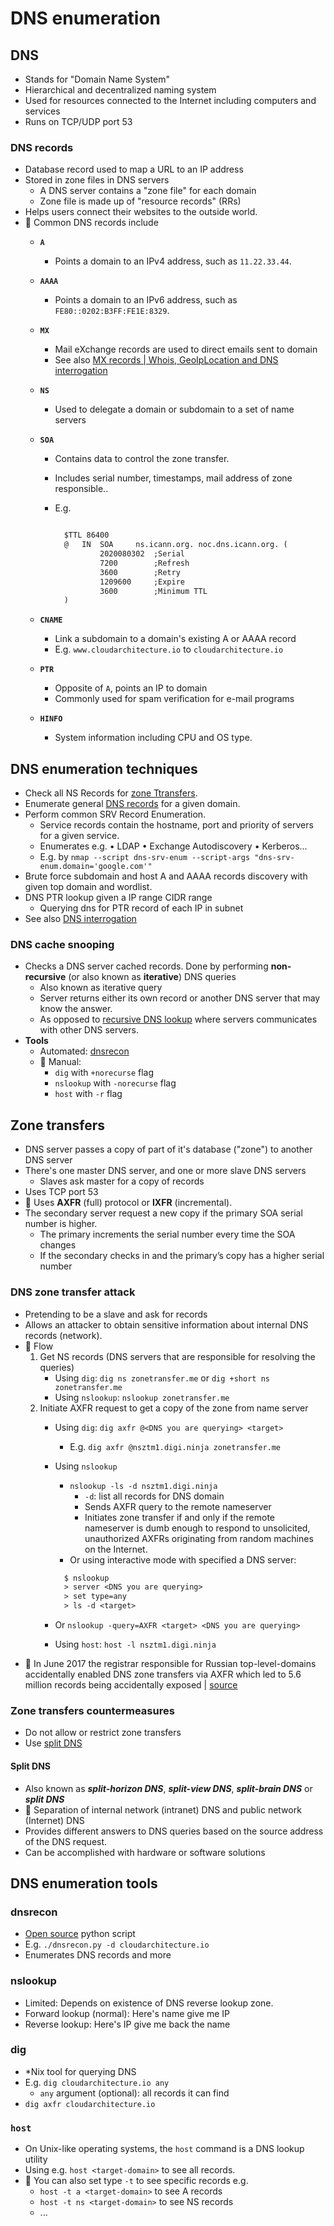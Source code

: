 # DNS enumeration

## DNS

- Stands for "Domain Name System"
- Hierarchical and decentralized naming system
- Used for resources connected to the Internet including computers and services
- Runs on TCP/UDP port 53

### DNS records

- Database record used to map a URL to an IP address
- Stored in zone files in DNS servers
  - A DNS server contains a "zone file" for each domain
  - Zone file is made up of "resource records" (RRs)
- Helps users connect their websites to the outside world.
- 📝 Common DNS records include
  - **`A`**
    - Points a domain to an IPv4 address, such as `11.22.33.44`.
  - **`AAAA`**
    - Points a domain to an IPv6 address, such as `FE80::0202:B3FF:FE1E:8329`.
  - **`MX`**
    - Mail eXchange records are used to direct emails sent to domain
    - See also [MX records | Whois, GeoIpLocation and DNS interrogation](./../02-footprinting/whois-geoiplocation-and-dns-interogation.md#mx-records)
  - **`NS`**
    - Used to delegate a domain or subdomain to a set of name servers
  - **`SOA`**
    - Contains data to control the zone transfer.
    - Includes serial number, timestamps, mail address of zone responsible..
    - E.g.

      ```txt

        $TTL 86400
        @   IN  SOA     ns.icann.org. noc.dns.icann.org. (
                2020080302  ;Serial
                7200        ;Refresh
                3600        ;Retry
                1209600     ;Expire
                3600        ;Minimum TTL
        )

      ```

  - **`CNAME`**
    - Link a subdomain to a domain's existing A or AAAA record
    - E.g. `www.cloudarchitecture.io` to `cloudarchitecture.io`
  - **`PTR`**
    - Opposite of `A`, points an IP to domain
    - Commonly used for spam verification for e-mail programs
  - **`HINFO`**
    - System information including CPU and OS type.

## DNS enumeration techniques

- Check all NS Records for [zone Ttransfers](#zone-transfers).
- Enumerate general [DNS records](#dns-records) for a given domain.
- Perform common SRV Record Enumeration.
  - Service records contain the hostname, port and priority of servers for a given service.
  - Enumerates e.g. • LDAP • Exchange Autodiscovery • Kerberos...
  - E.g. by `nmap --script dns-srv-enum --script-args "dns-srv-enum.domain='google.com'"`
- Brute force subdomain and host A and AAAA records discovery with given top domain and wordlist.
- DNS PTR lookup given a IP range CIDR range
  - Querying dns for PTR record of each IP in subnet
- See also [DNS interrogation](./../02-footprinting/whois-geoiplocation-and-dns-interogation.md#dns-interrogation)

### DNS cache snooping

- Checks a DNS server cached records.
   Done by performing **non-recursive** (or also known as **iterative**) DNS queries
  - Also known as iterative query
  - Server returns either its own record or another DNS server that may know the answer.
  - As opposed to [recursive DNS lookup](../12-web-servers/web-server-threats-and-attacks.md#recursive-dns-lookup) where servers communicates with other DNS servers.
- **Tools**
  - Automated: [dnsrecon](#dnsrecon)
  - 📝 Manual:
    - `dig` with `+norecurse` flag
    - `nslookup` with `-norecurse` flag
    - `host` with `-r` flag

## Zone transfers

- DNS server passes a copy of part of it's database ("zone") to another DNS server
- There's one master DNS server, and one or more slave DNS servers
  - Slaves ask master for a copy of records
- Uses TCP port 53
- 📝 Uses **AXFR** (full) protocol or **IXFR** (incremental).
- The secondary server request a new copy if the primary SOA serial number is higher.
  - The primary increments the serial number every time the SOA changes
  - If the secondary checks in and the primary’s copy has a higher serial number

### DNS zone transfer attack

- Pretending to be a slave and ask for records
- Allows an attacker to obtain sensitive information about internal DNS records (network).
- 📝 Flow
  1. Get NS records (DNS servers that are responsible for resolving the queries)
     - Using `dig`: `dig ns zonetransfer.me` or `dig +short ns zonetransfer.me`
     - Using `nslookup`: `nslookup zonetransfer.me`
  2. Initiate AXFR request to get a copy of the zone from name server
     - Using `dig`: `dig axfr @<DNS you are querying> <target>`
       - E.g. `dig axfr @nsztm1.digi.ninja zonetransfer.me`
     - Using `nslookup`
       - `nslookup -ls -d nsztm1.digi.ninja`
         - `-d`: list all records for DNS domain
         - Sends AXFR query to the remote nameserver
         - Initiates zone transfer if and only if the remote nameserver is dumb enough to respond to unsolicited, unauthorized AXFRs originating from random machines on the Internet.
       - Or using interactive mode with specified a DNS server:

       ```txt
         $ nslookup
         > server <DNS you are querying>
         > set type=any
         > ls -d <target>
       ```

     - Or `nslookup -query=AXFR <target> <DNS you are querying>`
     - Using `host`: `host -l nsztm1.digi.ninja`
- 🤗 In June 2017 the registrar responsible for Russian top-level-domains accidentally enabled DNS zone transfers via AXFR which led to 5.6 million records being accidentally exposed | [source](https://securitytrails.com/blog/russian-tlds)

### Zone transfers countermeasures

- Do not allow or restrict zone transfers
- Use [split DNS](#split-dns)

#### Split DNS

- Also known as ***split-horizon DNS***, ***split-view DNS***, ***split-brain DNS*** or ***split DNS***
- 📝 Separation of internal network (intranet) DNS and public network (Internet) DNS
- Provides different answers to DNS queries based on the source address of the DNS request.
- Can be accomplished with hardware or software solutions

## DNS enumeration tools

### dnsrecon

- [Open source](https://github.com/darkoperator/dnsrecon) python script
- E.g. `./dnsrecon.py -d cloudarchitecture.io`
- Enumerates DNS records and more

### nslookup

- Limited: Depends on existence of DNS reverse lookup zone.
- Forward lookup (normal): Here's name give me IP
- Reverse lookup: Here's IP give me back the name

### dig

- *Nix tool for querying DNS
- E.g. `dig cloudarchitecture.io any`
  - `any` argument (optional): all records it can find
- `dig axfr cloudarchitecture.io`

### `host`

- On Unix-like operating systems, the `host` command is a DNS lookup utility
- Using e.g. `host <target-domain>` to see all records.
- 📝 You can also set type `-t` to see specific records e.g.
  - `host -t a <target-domain>` to see A records
  - `host -t ns <target-domain>` to see NS records
  - ...
